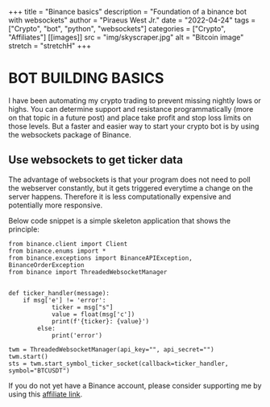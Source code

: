 +++
title = "Binance basics"
description = "Foundation of a binance bot with websockets"
author = "Piraeus West Jr."
date = "2022-04-24"
tags = ["Crypto", "bot", "python", "websockets"]
categories = ["Crypto", "Affiliates"]
[[images]]
  src = "img/skyscraper.jpg"
  alt = "Bitcoin image"
  stretch = "stretchH"
+++

# BOT BUILDING BASICS

I have been automating my crypto trading to prevent missing nightly lows or highs. You can determine support and resistance programmatically (more on that topic in a future post) and place take profit and stop loss limits on those levels. But a faster and easier way to start your crypto bot is by using the websockets package of Binance. 

## Use websockets to get ticker data

The advantage of websockets is that your program does not need to poll the webserver constantly, but it gets triggered everytime a change on the server happens. Therefore it is less computationally expensive and potentially more responsive.

Below code snippet is a simple skeleton application that shows the principle:


```
from binance.client import Client
from binance.enums import *
from binance.exceptions import BinanceAPIException, BinanceOrderException
from binance import ThreadedWebsocketManager


def ticker_handler(message):    
    if msg['e'] != 'error':    
            ticker = msg["s"]  
            value = float(msg['c'])     
            print(f'{ticker}: {value}')
        else:
            print('error')

twm = ThreadedWebsocketManager(api_key="", api_secret="")
twm.start()
sts = twm.start_symbol_ticker_socket(callback=ticker_handler, symbol="BTCUSDT")

```

If you do not yet have a Binance account, please consider supporting me by using this [affiliate link](https://accounts.binance.com/en/register?ref=376981966).

